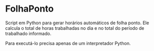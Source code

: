 # FolhaPonto
Script em Python para gerar horários automáticos de folha ponto.
Ele calcula o total de horas trabalhadas no dia e no total do período de trabalhado informado.

Para executá-lo precisa apenas de um interpretador Python.
